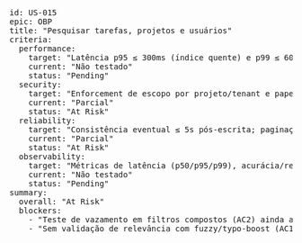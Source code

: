 <pre>
id: US-015
epic: OBP
title: "Pesquisar tarefas, projetos e usuários"
criteria:
  performance:
    target: "Latência p95 ≤ 300ms (índice quente) e p99 ≤ 600ms; paginação estável; throughput ≥ 200 qps por nó"
    current: "Não testado"
    status: "Pending"
  security:
    target: "Enforcement de escopo por projeto/tenant e papel; sem vazamento entre projetos; rate limiting e WAF para consultas maliciosas"
    current: "Parcial"
    status: "At Risk"
  reliability:
    target: "Consistência eventual ≤ 5s pós-escrita; paginação com cursor/nextToken; proteção contra resultados fantasma em reindexação"
    current: "Parcial"
    status: "At Risk"
  observability:
    target: "Métricas de latência (p50/p95/p99), acurácia/relevância amostral, taxa de erro 4xx/5xx, hits por índice; logs com trace-id e query-id (sem PII)"
    current: "Não testado"
    status: "Pending"
summary:
  overall: "At Risk"
  blockers:
    - "Teste de vazamento em filtros compostos (AC2) ainda ausente"
    - "Sem validação de relevância com fuzzy/typo-boost (AC1)"
</pre>
